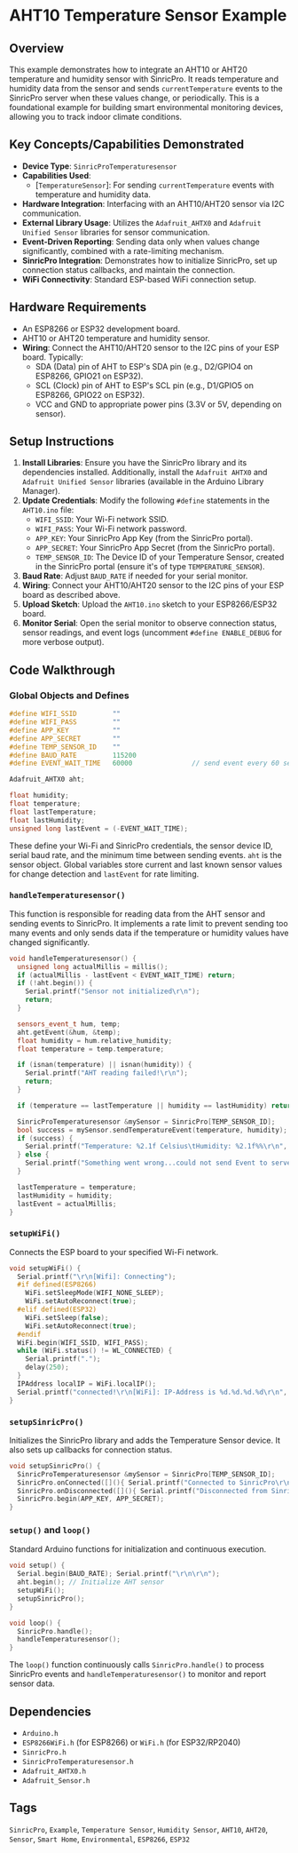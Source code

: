 # AHT10 Temperature Sensor Example

## Overview
This example demonstrates how to integrate an AHT10 or AHT20 temperature and humidity sensor with SinricPro. It reads temperature and humidity data from the sensor and sends `currentTemperature` events to the SinricPro server when these values change, or periodically. This is a foundational example for building smart environmental monitoring devices, allowing you to track indoor climate conditions.

## Key Concepts/Capabilities Demonstrated
*   **Device Type**: `SinricProTemperaturesensor`
*   **Capabilities Used**:
    *   [`TemperatureSensor`]: For sending `currentTemperature` events with temperature and humidity data.
*   **Hardware Integration**: Interfacing with an AHT10/AHT20 sensor via I2C communication.
*   **External Library Usage**: Utilizes the `Adafruit_AHTX0` and `Adafruit Unified Sensor` libraries for sensor communication.
*   **Event-Driven Reporting**: Sending data only when values change significantly, combined with a rate-limiting mechanism.
*   **SinricPro Integration**: Demonstrates how to initialize SinricPro, set up connection status callbacks, and maintain the connection.
*   **WiFi Connectivity**: Standard ESP-based WiFi connection setup.

## Hardware Requirements
*   An ESP8266 or ESP32 development board.
*   AHT10 or AHT20 temperature and humidity sensor.
*   **Wiring**: Connect the AHT10/AHT20 sensor to the I2C pins of your ESP board. Typically:
    *   SDA (Data) pin of AHT to ESP's SDA pin (e.g., D2/GPIO4 on ESP8266, GPIO21 on ESP32).
    *   SCL (Clock) pin of AHT to ESP's SCL pin (e.g., D1/GPIO5 on ESP8266, GPIO22 on ESP32).
    *   VCC and GND to appropriate power pins (3.3V or 5V, depending on sensor).

## Setup Instructions
1.  **Install Libraries**: Ensure you have the SinricPro library and its dependencies installed. Additionally, install the `Adafruit AHTX0` and `Adafruit Unified Sensor` libraries (available in the Arduino Library Manager).
2.  **Update Credentials**: Modify the following `#define` statements in the `AHT10.ino` file:
    *   `WIFI_SSID`: Your Wi-Fi network SSID.
    *   `WIFI_PASS`: Your Wi-Fi network password.
    *   `APP_KEY`: Your SinricPro App Key (from the SinricPro portal).
    *   `APP_SECRET`: Your SinricPro App Secret (from the SinricPro portal).
    *   `TEMP_SENSOR_ID`: The Device ID of your Temperature Sensor, created in the SinricPro portal (ensure it's of type `TEMPERATURE_SENSOR`).
3.  **Baud Rate**: Adjust `BAUD_RATE` if needed for your serial monitor.
4.  **Wiring**: Connect your AHT10/AHT20 sensor to the I2C pins of your ESP board as described above.
5.  **Upload Sketch**: Upload the `AHT10.ino` sketch to your ESP8266/ESP32 board.
6.  **Monitor Serial**: Open the serial monitor to observe connection status, sensor readings, and event logs (uncomment `#define ENABLE_DEBUG` for more verbose output).

## Code Walkthrough

### Global Objects and Defines
```cpp
#define WIFI_SSID         ""
#define WIFI_PASS         ""
#define APP_KEY           ""    
#define APP_SECRET        ""    
#define TEMP_SENSOR_ID    ""    
#define BAUD_RATE         115200                
#define EVENT_WAIT_TIME   60000               // send event every 60 seconds

Adafruit_AHTX0 aht;

float humidity;
float temperature;
float lastTemperature;
float lastHumidity;
unsigned long lastEvent = (-EVENT_WAIT_TIME); 
```
These define your Wi-Fi and SinricPro credentials, the sensor device ID, serial baud rate, and the minimum time between sending events. `aht` is the sensor object. Global variables store current and last known sensor values for change detection and `lastEvent` for rate limiting.

### `handleTemperaturesensor()`
This function is responsible for reading data from the AHT sensor and sending events to SinricPro. It implements a rate limit to prevent sending too many events and only sends data if the temperature or humidity values have changed significantly.
```cpp
void handleTemperaturesensor() {
  unsigned long actualMillis = millis();
  if (actualMillis - lastEvent < EVENT_WAIT_TIME) return; 
  if (!aht.begin()) {
    Serial.printf("Sensor not initialized\r\n");
    return;
  }

  sensors_event_t hum, temp;
  aht.getEvent(&hum, &temp);
  float humidity = hum.relative_humidity;
  float temperature = temp.temperature; 

  if (isnan(temperature) || isnan(humidity)) { 
    Serial.printf("AHT reading failed!\r\n");  
    return;                                    
  }

  if (temperature == lastTemperature || humidity == lastHumidity) return; 

  SinricProTemperaturesensor &mySensor = SinricPro[TEMP_SENSOR_ID];  
  bool success = mySensor.sendTemperatureEvent(temperature, humidity); 
  if (success) {  
    Serial.printf("Temperature: %2.1f Celsius\tHumidity: %2.1f%%\r\n", temperature, humidity);
  } else {  
    Serial.printf("Something went wrong...could not send Event to server!\r\n");
  }

  lastTemperature = temperature;  
  lastHumidity = humidity;        
  lastEvent = actualMillis;       
}
```

### `setupWiFi()`
Connects the ESP board to your specified Wi-Fi network.
```cpp
void setupWiFi() {
  Serial.printf("\r\n[Wifi]: Connecting");
  #if defined(ESP8266)
    WiFi.setSleepMode(WIFI_NONE_SLEEP); 
    WiFi.setAutoReconnect(true);
  #elif defined(ESP32)
    WiFi.setSleep(false); 
    WiFi.setAutoReconnect(true);
  #endif
  WiFi.begin(WIFI_SSID, WIFI_PASS); 
  while (WiFi.status() != WL_CONNECTED) {
    Serial.printf(".");
    delay(250);
  }
  IPAddress localIP = WiFi.localIP();
  Serial.printf("connected!\r\n[WiFi]: IP-Address is %d.%d.%d.%d\r\n", localIP[0], localIP[1], localIP[2], localIP[3]);
}
```

### `setupSinricPro()`
Initializes the SinricPro library and adds the Temperature Sensor device. It also sets up callbacks for connection status.
```cpp
void setupSinricPro() {
  SinricProTemperaturesensor &mySensor = SinricPro[TEMP_SENSOR_ID];
  SinricPro.onConnected([](){ Serial.printf("Connected to SinricPro\r\n"); }); 
  SinricPro.onDisconnected([](){ Serial.printf("Disconnected from SinricPro\r\n"); });
  SinricPro.begin(APP_KEY, APP_SECRET);
}
```

### `setup()` and `loop()`
Standard Arduino functions for initialization and continuous execution.
```cpp
void setup() {
  Serial.begin(BAUD_RATE); Serial.printf("\r\n\r\n");
  aht.begin(); // Initialize AHT sensor
  setupWiFi();
  setupSinricPro();
}

void loop() {
  SinricPro.handle();
  handleTemperaturesensor();
}
```

The `loop()` function continuously calls `SinricPro.handle()` to process SinricPro events and `handleTemperaturesensor()` to monitor and report sensor data.

## Dependencies
*   `Arduino.h`
*   `ESP8266WiFi.h` (for ESP8266) or `WiFi.h` (for ESP32/RP2040)
*   `SinricPro.h`
*   `SinricProTemperaturesensor.h`
*   `Adafruit_AHTX0.h`
*   `Adafruit_Sensor.h`

## Tags
`SinricPro`, `Example`, `Temperature Sensor`, `Humidity Sensor`, `AHT10`, `AHT20`, `Sensor`, `Smart Home`, `Environmental`, `ESP8266`, `ESP32`
